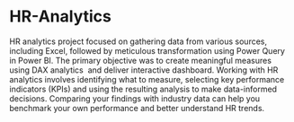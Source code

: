 # HR-Analytics
HR analytics project focused on gathering data from various sources, including Excel, followed by meticulous transformation using Power Query in Power BI. The primary objective was to create meaningful measures using DAX analytics  and deliver interactive dashboard.
Working with HR analytics involves identifying what to measure, selecting key performance indicators (KPIs) and using the resulting analysis to make data-informed decisions. Comparing your findings with industry data can help you benchmark your own performance and better understand HR trends.

